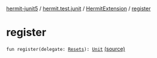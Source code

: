 [hermit-junit5](../../index.md) / [hermit.test.junit](../index.md) / [HermitExtension](index.md) / [register](./register.md)

# register

`fun register(delegate: `[`Resets`](https://rbusarow.github.io/Hermit/hermit-core/hermit.test/-resets/index.md)`): `[`Unit`](https://kotlinlang.org/api/latest/jvm/stdlib/kotlin/-unit/index.html) [(source)](https://github.com/RBusarow/AutoReset/tree/master/hermit-junit5/src/main/kotlin/hermit/test/junit/HermitExtension.kt#L23)